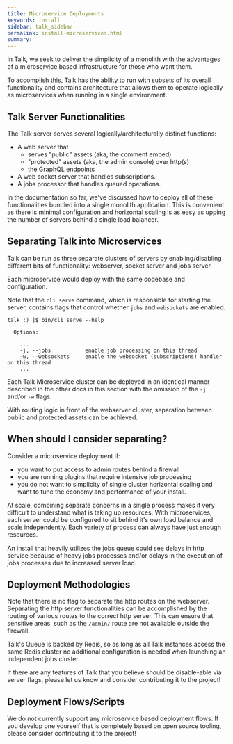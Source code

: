 ```yaml
---
title: Microservice Deployments
keywords: install
sidebar: talk_sidebar
permalink: install-microservices.html
summary:
---
```


In Talk, we seek to deliver the simplicity of a monolith with the advantages of a microservice based infrastructure for those who want them.

To accomplish this, Talk has the ability to run with subsets of its overall functionality and contains architecture that allows them to operate logically as microservices when running in a single environment.

## Talk Server Functionalities

The Talk server serves several logically/architecturally distinct functions:

* A web server that
  * serves "public" assets (aka, the comment embed)  
  * "protected" assets (aka, the admin console) over http(s)
  * the GraphQL endpoints
* A web socket server that handles subscriptions.
* A jobs processor that handles queued operations.

In the documentation so far, we've discussed how to deploy all of these functionalities bundled into a single monolith application. This is convenient as there is minimal configuration and horizontal scaling is as easy as upping the number of servers behind a single load balancer.

## Separating Talk into Microservices

Talk can be run as three separate clusters of servers by enabling/disabling different bits of functionality: webserver, socket server and jobs server.

Each microservice would deploy with the same codebase and configuration.

Note that the `cli serve` command, which is responsible for starting the server, contains flags that control whether `jobs` and `websockets` are enabled.

```
talk :) ]$ bin/cli serve --help

  Options:

    ...
    -j, --jobs           enable job processing on this thread
    -w, --websockets     enable the websocket (subscriptions) handler on this thread
    ...
```

Each Talk Microservice cluster can be deployed in an identical manner described in the other docs in this section with the omission of the `-j` and/or `-w` flags.

With routing logic in front of the webserver cluster, separation between public and protected assets can be achieved.

## When should I consider separating?

Consider a microservice deployment if:

* you want to put access to admin routes behind a firewall
* you are running plugins that require intensive job processing
* you do not want to simplicity of single cluster horizontal scaling and want to tune the economy and performance of your install.

At scale, combining separate concerns in a single process makes it very difficult to understand what is taking up resources. With microservices, each server could be configured to sit behind it's own load balance and scale independently. Each variety of process can always have just enough resources.

An install that heavily utilizes the jobs queue could see delays in http service because of heavy jobs processes and/or delays in the execution of jobs processes due to increased server load.

## Deployment Methodologies

Note that there is no flag to separate the http routes on the webserver. Separating the http server functionalities can be accomplished by the routing of various routes to the correct http server. This can ensure that sensitive areas, such as the `/admin/` route are not available outside the firewall.

Talk's Queue is backed by Redis, so as long as all Talk instances access the same Redis cluster no additional configuration is needed when launching an independent jobs cluster.

If there are any features of Talk that you believe should be disable-able via server flags, please let us know and consider contributing it to the project!

## Deployment Flows/Scripts

We do not currently support any microservice based deployment flows. If you develop one yourself that is completely based on open source tooling, please consider contributing it to the project!
